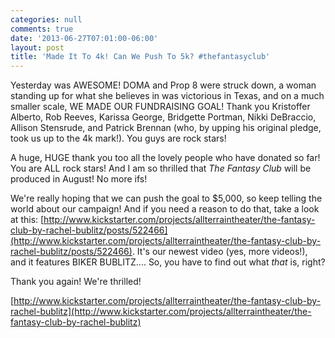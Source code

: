 ```yaml
---
categories: null
comments: true
date: '2013-06-27T07:01:00-06:00'
layout: post
title: 'Made It To 4k! Can We Push To 5k? #thefantasyclub'
---
```


Yesterday was AWESOME! DOMA and Prop 8 were struck down, a woman standing up for what she believes in was victorious in Texas, and on a much smaller scale, WE MADE OUR FUNDRAISING GOAL! Thank you Kristoffer Alberto, Rob Reeves, Karissa George, Bridgette Portman, Nikki DeBraccio, Allison Stensrude, and Patrick Brennan (who, by upping his original pledge, took us up to the 4k mark!). You guys are rock stars!

A huge, HUGE thank you too all the lovely people who have donated so far! You are ALL rock stars! And I am so thrilled that *The Fantasy Club* will be produced in August! No more ifs! 

We're really hoping that we can push the goal to $5,000, so keep telling the world about our campaign! And if you need a reason to do that, take a look at this: [http://www.kickstarter.com/projects/allterraintheater/the-fantasy-club-by-rachel-bublitz/posts/522466](http://www.kickstarter.com/projects/allterraintheater/the-fantasy-club-by-rachel-bublitz/posts/522466). It's our newest video (yes, more videos!), and it features BIKER BUBLITZ.... So, you have to find out what *that* is, right?

Thank you again! We're thrilled!

[http://www.kickstarter.com/projects/allterraintheater/the-fantasy-club-by-rachel-bublitz](http://www.kickstarter.com/projects/allterraintheater/the-fantasy-club-by-rachel-bublitz)